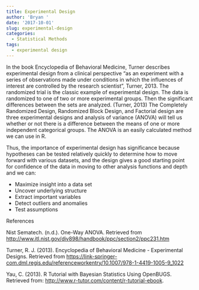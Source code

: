 ```yaml
---
title: Experimental Design
author: 'Bryan '
date: '2017-10-01'
slug: experimental-design
categories:
  - Statistical Methods
tags:
  - experimental design
---
```

In the book Encyclopedia of Behavioral Medicine, Turner describes experimental design from a clinical perspective “as an experiment with a series of observations made under conditions in which the influences of interest are controlled by the research scientist”, Turner, 2013. The randomized trial is the classic example of experimental design. The data is randomized to one of two or more experimental groups. Then the significant differences between the sets are analyzed. (Turner, 2013) The Completely Randomized Design, Randomized Block Design, and Factorial design are three experimental designs and analysis of variance (ANOVA) will tell us whether or not there is a difference between the means of one or more independent categorical groups. The ANOVA is an easily calculated method we can use in R. 

Thus, the importance of experimental design has significance because hypotheses can be tested relatively quickly to determine how to move forward with various datasets, and the design gives a good starting point for confidence of the data in moving to other analysis functions and depth and we can:

* Maximize insight into a data set
* Uncover underlying structure
* Extract important variables
* Detect outliers and anomalies
* Test assumptions 

References

Nist Sematech. (n.d.). One-Way ANOVA. Retrieved from http://www.itl.nist.gov/div898/handbook/ppc/section2/ppc231.htm

Turner, R. J. (2013). Encyclopedia of Behavioral Medicine - Experimental Designs. Retrieved from https://link-springer-com.dml.regis.edu/referenceworkentry/10.1007/978-1-4419-1005-9_1022

Yau, C. (2013). R Tutorial with Bayesian Statistics Using OpenBUGS. Retrieved 
from: http://www.r-tutor.com/content/r-tutorial-ebook.


